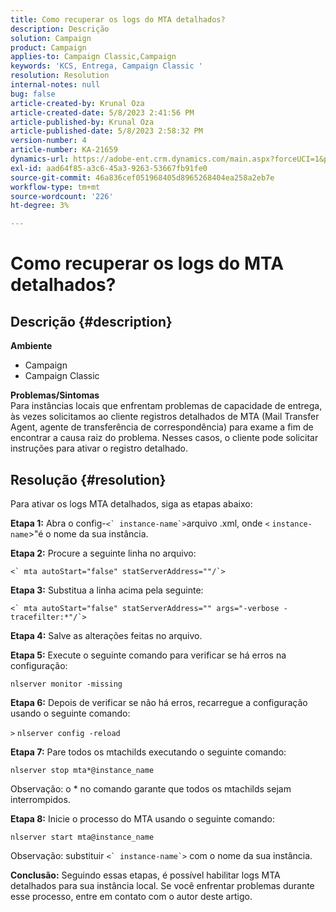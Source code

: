 ```yaml
---
title: Como recuperar os logs do MTA detalhados?
description: Descrição
solution: Campaign
product: Campaign
applies-to: Campaign Classic,Campaign
keywords: 'KCS, Entrega, Campaign Classic '
resolution: Resolution
internal-notes: null
bug: false
article-created-by: Krunal Oza
article-created-date: 5/8/2023 2:41:56 PM
article-published-by: Krunal Oza
article-published-date: 5/8/2023 2:58:32 PM
version-number: 4
article-number: KA-21659
dynamics-url: https://adobe-ent.crm.dynamics.com/main.aspx?forceUCI=1&pagetype=entityrecord&etn=knowledgearticle&id=96c23f76-aeed-ed11-8849-6045bd006268
exl-id: aad64f85-a3c6-45a3-9263-53667fb91fe0
source-git-commit: 46a836cef051968405d8965268404ea258a2eb7e
workflow-type: tm+mt
source-wordcount: '226'
ht-degree: 3%

---
```


# Como recuperar os logs do MTA detalhados?

## Descrição {#description}

<b>Ambiente</b>
- Campaign
- Campaign Classic



<b>Problemas/Sintomas</b><br>Para instâncias locais que enfrentam problemas de capacidade de entrega, às vezes solicitamos ao cliente registros detalhados de MTA (Mail Transfer Agent, agente de transferência de correspondência) para exame a fim de encontrar a causa raiz do problema. Nesses casos, o cliente pode solicitar instruções para ativar o registro detalhado.
 

## Resolução {#resolution}


Para ativar os logs MTA detalhados, siga as etapas abaixo:

<b>Etapa 1:</b>
Abra o config-``<` instance-name`>``arquivo .xml, onde `<` `instance-name`>&quot;é o nome da sua instância.

<b>Etapa 2:</b>
Procure a seguinte linha no arquivo:

``<` mta autoStart="false" statServerAddress=""/`>``

<b>Etapa 3:</b>
Substitua a linha acima pela seguinte:

``<` mta autoStart="false" statServerAddress="" args="-verbose -tracefilter:*"/`>``

<b>Etapa 4:</b>
Salve as alterações feitas no arquivo.

<b>Etapa 5:</b>
Execute o seguinte comando para verificar se há erros na configuração:

`nlserver monitor -missing`

<b>Etapa 6:</b>
Depois de verificar se não há erros, recarregue a configuração usando o seguinte comando:

`>` `nlserver config -reload`

<b>Etapa 7:</b>
Pare todos os mtachilds executando o seguinte comando:

`nlserver stop mta*@instance_name`

Observação: o \* no comando garante que todos os mtachilds sejam interrompidos.

<b>Etapa 8:</b>
Inicie o processo do MTA usando o seguinte comando:

`nlserver start mta@instance_name`

Observação: substituir ``<` instance-name`>`` com o nome da sua instância.

<b>Conclusão:</b>
Seguindo essas etapas, é possível habilitar logs MTA detalhados para sua instância local. Se você enfrentar problemas durante esse processo, entre em contato com o autor deste artigo.
